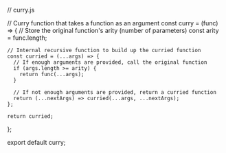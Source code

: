// curry.js

// Curry function that takes a function as an argument
const curry = (func) => {
	// Store the original function's arity (number of parameters)
	const arity = func.length;
  
	// Internal recursive function to build up the curried function
	const curried = (...args) => {
	  // If enough arguments are provided, call the original function
	  if (args.length >= arity) {
		return func(...args);
	  }
  
	  // If not enough arguments are provided, return a curried function
	  return (...nextArgs) => curried(...args, ...nextArgs);
	};
  
	return curried;
  };
  
  export default curry;
  
